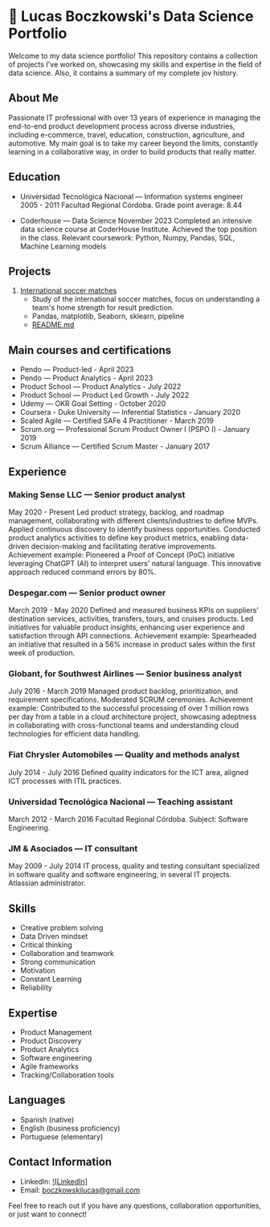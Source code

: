 # 🚀 Lucas Boczkowski's Data Science Portfolio

Welcome to my data science portfolio! This repository contains a collection of projects I've worked on, showcasing my skills and expertise in the field of data science. Also, it contains a summary of my complete jov history.

## About Me

Passionate IT professional with over 13 years of experience in managing the end-to-end product development process across diverse industries, including e-commerce, travel, education, construction, agriculture, and automotive.
My main goal is to take my career beyond the limits, constantly learning in a collaborative way, in order to build products that really matter.

## Education

- Universidad Tecnológica Nacional — Information systems engineer
2005 - 2011
Facultad Regional Córdoba.
Grade point average: 8.44

- Coderhouse — Data Science
November 2023
Completed an intensive data science course at CoderHouse Institute.
Achieved the top position in the class.
Relevant coursework: Python, Numpy, Pandas, SQL, Machine Learning models

## Projects

1. [International soccer matches](https://github.com/LucasIBoczkowski/lucasiboczkowski.github.io/blob/main/International%20Soccer%20Matches/International_soccer_matches_Lucas_Boczkowski.ipynb)
   - Study of the international soccer matches, focus on understanding a team's home strength for result prediction.
   - Pandas, matplotlib, Seaborn, sklearn, pipeline
   - [README.md](https://github.com/LucasIBoczkowski/lucasiboczkowski.github.io/blob/main/International%20Soccer%20Matches/README.md)

## Main courses and certifications

- Pendo — Product-led - April 2023
- Pendo — Product Analytics - April 2023
- Product School — Product Analytics - July 2022
- Product School — Product Led Growth - July 2022
- Udemy — OKR Goal Setting - October 2020
- Coursera - Duke University — Inferential Statistics - January 2020
- Scaled Agile — Certified SAFe 4 Practitioner - March 2019
- Scrum.org — Professional Scrum Product Owner I (PSPO I) - January 2019
- Scrum Alliance — Certified Scrum Master - January 2017

## Experience

### **Making Sense LLC — Senior product analyst**
May 2020 - Present
Led product strategy, backlog, and roadmap management, collaborating with different clients/industries to define MVPs. Applied continuous discovery to identify business opportunities. Conducted product analytics activities to define key product metrics, enabling data-driven decision-making and facilitating iterative improvements.
Achievement example: Pioneered a Proof of Concept (PoC) initiative leveraging ChatGPT (AI) to interpret users' natural language. This innovative approach reduced command errors by 80%.

### **Despegar.com — Senior product owner**
March 2019 - May 2020
Defined and measured business KPIs on suppliers’ destination services, activities, transfers, tours, and cruises products. Led initiatives for valuable product insights, enhancing user experience and satisfaction through API connections.
Achievement example: Spearheaded an initiative that resulted in a 56% increase in product sales within the first week of production.

### **Globant, for Southwest Airlines — Senior business analyst**
July 2016 - March 2019
Managed product backlog, prioritization, and requirement specifications. Moderated SCRUM ceremonies.
Achievement example: Contributed to the successful processing of over 1 million rows per day from a table in a cloud architecture project, showcasing adeptness in collaborating with cross-functional teams and understanding cloud technologies for efficient data handling.

### **Fiat Chrysler Automobiles — Quality and methods analyst**
July 2014 - July 2016
Defined quality indicators for the ICT area, aligned ICT processes with ITIL practices.

### **Universidad Tecnológica Nacional — Teaching assistant**
March 2012 - March 2016
Facultad Regional Córdoba. Subject: Software Engineering.

### **JM & Asociados — IT consultant**
May 2009 - July 2014
IT process, quality and testing consultant specialized in software quality and software engineering, in several IT projects. Atlassian administrator.

## Skills

- Creative problem solving
- Data Driven mindset
- Critical thinking
- Collaboration and teamwork
- Strong communication
- Motivation
- Constant Learning
- Reliability

## Expertise

- Product Management
- Product Discovery
- Product Analytics
- Software engineering
- Agile frameworks
- Tracking/Collaboration tools

## Languages
- Spanish (native)
- English (business proficiency)
- Portuguese (elementary)


## Contact Information

- LinkedIn: [![LinkedIn]](https://www.linkedin.com/in/lucasboczkowski/)
- Email: [boczkowskilucas@gmail.com](mailto:boczkowskilucas@gmail.com)

Feel free to reach out if you have any questions, collaboration opportunities, or just want to connect!

